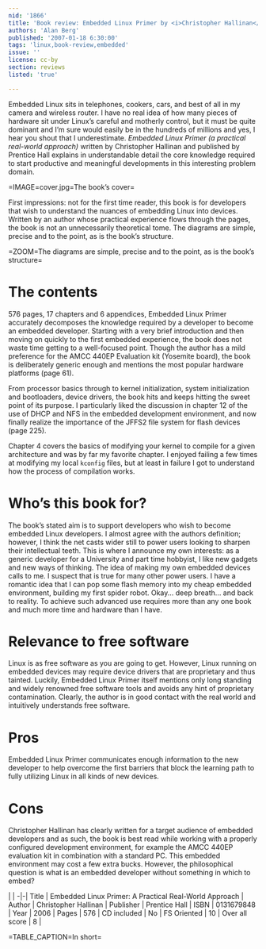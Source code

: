 ```yaml
---
nid: '1866'
title: 'Book review: Embedded Linux Primer by <i>Christopher Hallinan</i>'
authors: 'Alan Berg'
published: '2007-01-18 6:30:00'
tags: 'linux,book-review,embedded'
issue: ''
license: cc-by
section: reviews
listed: 'true'

---
```

Embedded Linux sits in telephones, cookers, cars, and best of all in my camera and wireless router. I have no real idea of how many pieces of hardware sit under Linux’s careful and motherly control, but it must be quite dominant and I’m sure would easily be in the hundreds of millions and yes, I hear you shout that I underestimate. _Embedded Linux Primer (a practical real-world approach)_ written by Christopher Hallinan and published by Prentice Hall explains in understandable detail the core knowledge required to start productive and meaningful developments in this interesting problem domain.


=IMAGE=cover.jpg=The book’s cover=

First impressions: not for the first time reader, this book is for developers that wish to understand the nuances of embedding Linux into devices. Written by an author whose practical experience flows through the pages, the book is not an unnecessarily theoretical tome. The diagrams are simple, precise and to the point, as is the book’s structure.


=ZOOM=The diagrams are simple, precise and to the point, as is the book’s structure=


# The contents

576 pages, 17 chapters and 6 appendices, Embedded Linux Primer accurately decomposes the knowledge required by a developer to become an embedded developer. Starting with a very brief introduction and then moving on quickly to the first embedded experience, the book does not waste time getting to a well-focused point. Though the author has a mild preference for the AMCC 440EP Evaluation kit (Yosemite board), the book is deliberately generic enough and mentions the most popular hardware platforms (page 61).

From processor basics through to kernel initialization, system initialization and bootloaders, device drivers, the book hits and keeps hitting the sweet point of its purpose. I particularly liked the discussion in chapter 12 of the use of DHCP and NFS in the embedded development environment, and now finally realize the importance of the JFFS2 file system for flash devices (page 225).

Chapter 4 covers the basics of modifying your kernel to compile for a given architecture and was by far my favorite chapter. I enjoyed failing a few times at modifying my local `kconfig` files, but at least in failure I got to understand how the process of compilation works.


# Who’s this book for?

The book’s stated aim is to support developers who wish to become embedded Linux developers. I almost agree with the authors definition; however, I think the net casts wider still to power users looking to sharpen their intellectual teeth. This is where I announce my own interests: as a generic developer for a University and part time hobbyist, I like new gadgets and new ways of thinking. The idea of making my own embedded devices calls to me. I suspect that is true for many other power users. I have a romantic idea that I can pop some flash memory into my cheap embedded environment, building my first spider robot. Okay... deep breath... and back to reality. To achieve such advanced use requires more than any one book and much more time and hardware than I have.


# Relevance to free software

Linux is as free software as you are going to get. However, Linux running on embedded devices may require device drivers that are proprietary and thus tainted. Luckily, Embedded Linux Primer itself mentions only long standing and widely renowned free software tools and avoids any hint of proprietary contamination. Clearly, the author is in good contact with the real world and intuitively understands free software.


# Pros

Embedded Linux Primer communicates enough information to the new developer to help overcome the first barriers that block the learning path to fully utilizing Linux in all kinds of new devices.


# Cons

Christopher Hallinan has clearly written for a target audience of embedded developers and as such, the book is best read while working with a properly configured development environment, for example the AMCC 440EP evaluation kit in combination with a standard PC. This embedded environment may cost a few extra bucks. However, the philosophical question is what is an embedded developer without something in which to embed?


 | |
-|-|
Title | Embedded Linux Primer: A Practical Real-World Approach | 
Author | Christopher Hallinan | 
Publisher | Prentice Hall | 
ISBN | 0131679848 | 
Year | 2006 | 
Pages | 576 | 
CD included | No | 
FS Oriented | 10 | 
Over all score | 8 | 

=TABLE_CAPTION=In short=

